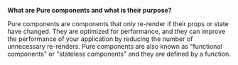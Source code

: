 **What are Pure components and what is their purpose?**

Pure components are components that only re-render if their props or state have changed. They are optimized for performance, and they can improve the performance of your application by reducing the number of unnecessary re-renders. Pure components are also known as "functional components" or "stateless components" and they are defined by a function.